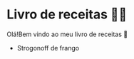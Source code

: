 # Livro de receitas :man_cook:

Olá!Bem vindo ao meu livro de receitas :wave:

- Strogonoff de frango
